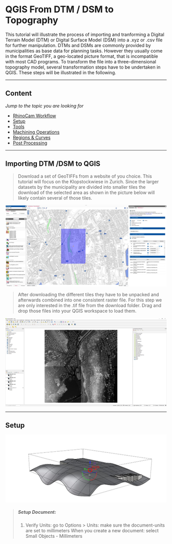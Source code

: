 # QGIS From DTM / DSM to Topography

This tutorial will illustrate the process of importing and tranforming a Digital Terrain Model (DTM) or Digital Surface Model (DSM) into a .xyz or .csv file for further manipulation.
DTMs and DSMs are commonly provided by municipalities as base data for planning tasks. However they usually come in the format GeoTIFF, a geo-located picture format, that is incompatible with most CAD programs. To transform the file into a three-dimensional topography model, several transformation steps have to be undertaken in QGIS. These steps will be illustrated in the following. 

---

## Content
*Jump to the topic you are looking for*

- [RhinoCam Workflow](#rhinoCam-workflow)
- [Setup](#setup)
- [Tools](#tools)
- [Machining Operations](#machining-operations)
- [Regions & Curves](#regions-and-curves)
- [Post Processing](#post-processing)

---

## Importing DTM /DSM to QGIS  

>Download a set of GeoTIFFs from a website of you choice. This tutorial will focus on the Klopstockwiese in Zurich. Since the larger datasets by the municipality are divided into smaller tiles the download of the selected area as shown in the picture below will likely contain several of those tiles.  

![QGIS_ZH_GIS](/doc/QGIS_ZH_GIS.jpg)

>After downloading the different tiles they have to be unpacked and afterwards combined into one consistent raster file. For this step we are only interested in the .tif file from the download folder. Drag and drop those files into your QGIS workspace to load them.  

![QGIS_LoadDOM_DTM](/doc/QGIS_LoadDOM_DTM.jpg)

---

## Setup

![RhinoCam_Setup_1](/doc/RhinoCam_Setup_1.png)

>##### Setup Document:
>1. Verify Units: go to Options > Units: make sure the document-units are set to millimeters When you create a new document: select Small Objects - Millimeters
